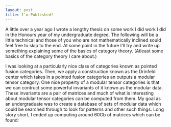 ```yaml
---
layout: post
title: I'm Published!
---
```


A little over a year ago I wrote a lengthy thesis on some work I did work I did in the Honours year of my undergraduate degree. The following will be a little technical and those of you who are not mathematically inclined sould feel free to skip to the end. At some point in the future I'll try and write up something explaining some of the basics of category theory. (Atleast some basics of the category theory I care about.)

I was looking at a particularly nice class of categories known as pointed fusion categories. Then, we apply a construction known as the Drinfeld center which takes in a pointed fusion categories an outputs a modular tensor category. One nice property of a modular tensor categories is that we can contruct some powerful invariants of it known as the modular data. These invariants are a pair of matrices and much of what is interesting about modular tensor categories can be computed from them. My goal as an undergraduate was to create a database of sets of modular data which could be searched through to look for patterns and other such things. Long story short, I ended up computing around 60Gb of matrices which can be found:

 